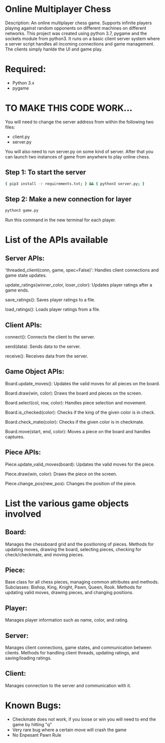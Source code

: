 # Online Multiplayer Chess
Description: An online multiplayer chess game. Supports infinite players playing against random opponents on different machines on different networks. This project was created using python 3.7, pygame and the sockets module from python3. It runs on a basic client server system where a server script handles all incoming connections and game management. The clients simply hanlde the UI and game play.


# Required:
- Python 3.x
- pygame


# TO MAKE THIS CODE WORK...
You will need to change the server address from within the following two files:
- client.py
- server.py

You will also need to run server.py on some kind of server. After that you can launch two instances of game from anywhere to play online chess.

## Step 1: To start the server

```bash
{ pip3 install -r requirements.txt; } && { python3 server.py; }
```

## Step 2: Make a new connection for layer

```bash
python3 game.py
```

Run this command in the new terminal for each player.


# List of the APIs available

## Server APIs:

'threaded_client(conn, game, spec=False)': Handles client connections and game state updates.

update_ratings(winner_color, loser_color): Updates player ratings after a game ends.

save_ratings(): Saves player ratings to a file.

load_ratings(): Loads player ratings from a file.

## Client APIs:

connect(): Connects the client to the server.

send(data): Sends data to the server.

receive(): Receives data from the server.


## Game Object APIs:

Board.update_moves(): Updates the valid moves for all pieces on the board.

Board.draw(win, color): Draws the board and pieces on the screen.

Board.select(col, row, color): Handles piece selection and movement.

Board.is_checked(color): Checks if the king of the given color is in check.

Board.check_mate(color): Checks if the given color is in checkmate.

Board.move(start, end, color): Moves a piece on the board and handles captures.

## Piece APIs:

Piece.update_valid_moves(board): Updates the valid moves for the piece.

Piece.draw(win, color): Draws the piece on the screen.

Piece.change_pos(new_pos): Changes the position of the piece.


# List the various game objects involved

## Board:

Manages the chessboard grid and the positioning of pieces.
Methods for updating moves, drawing the board, selecting pieces, checking for check/checkmate, and moving pieces.

## Piece:

Base class for all chess pieces, managing common attributes and methods.
Subclasses: Bishop, King, Knight, Pawn, Queen, Rook.
Methods for updating valid moves, drawing pieces, and changing positions.

## Player:

Manages player information such as name, color, and rating.

## Server:

Manages client connections, game states, and communication between clients.
Methods for handling client threads, updating ratings, and saving/loading ratings.

## Client:

Manages connection to the server and communication with it.


# Known Bugs:
- Checkmate does not work, if you loose or win you will need to end the game by hitting "q"
- Very rare bug where a certain move will crash the game
- No Enpesant Pawn Rule



